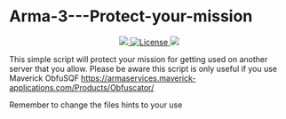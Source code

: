 # Arma-3---Protect-your-mission
<p align="center">
    <a href="https://www.bistudio.com/community/licenses/arma-public-license-nd">
        <img src="https://img.shields.io/badge/license-APL--ND-blue.svg"/>
    </a>
    <a href="https://creativecommons.org/licenses/by-nc-nd/4.0/deed.en_US">
        <img src="https://img.shields.io/badge/license-CC--BY--NC--ND-4CB697.svg" alt="License" />
    </a>
    <a href="">
        <img src="https://img.shields.io/badge/Version-v0.0.1-brightgreen.svg"/>
    </a>
    
</p>

This simple script will protect your mission for getting used on another server that you allow. Please be aware this script is only useful if you use Maverick ObfuSQF https://armaservices.maverick-applications.com/Products/Obfuscator/

Remember to change the files hints to your use
